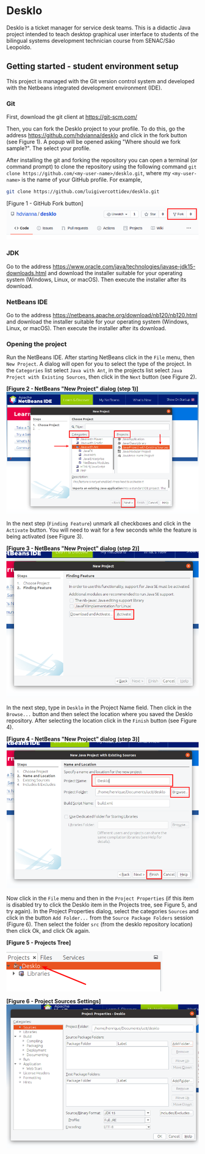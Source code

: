 # Desklo
Desklo is a ticket manager for service desk teams. This is a didactic Java project intended to teach desktop graphical user interface to students of the bilingual systems development technician course from SENAC/São Leopoldo.

## Getting started - student environment setup

This project is managed with the Git version control system and developed with the Netbeans integrated development environment (IDE). 

### Git

First, download the git client at https://git-scm.com/

Then, you can fork the Desklo project to your profile. To do this, go the address https://github.com/hdvianna/desklo and click in the fork button (see Figure 1). A popup will be opened asking "Where should we fork sample?". The select your profile.

After installing the git and forking the repository you can open a terminal (or command prompt) to clone the repository using the following command `git clone https://github.com/<my-user-name>/desklo.git`, where my `<my-user-name>` is the name of your GitHub profile. For example, 

```bash
git clone https://github.com/luigivercottidev/desklo.git
```

[Figure 1 - GitHub Fork button]
![GitHub Desklo repository screenshot highlighting the Fork button in red](https://raw.githubusercontent.com/hdvianna/desklo/main/intructions/fork-button.png "Figure 1")


### JDK

Go to the address https://www.oracle.com/java/technologies/javase-jdk15-downloads.html and download the installer suitable for your operating system (Windows, Linux, or macOS). Then execute the installer after its download.

### NetBeans IDE

Go to the address https://netbeans.apache.org/download/nb120/nb120.html and download the installer suitable for your operating system (Windows, Linux, or macOS). Then execute the installer after its download.

### Opening the project

Run the NetBeans IDE. After starting NetBeans click in the `File` menu, then `New Project`. A dialog will open for you to select the type of the project. In the `Categories` list select `Java with Ant`, in the projects list select `Java Project with Existing Sources`, then click in the `Next` button (see Figure 2). 

**[Figure 2 - NetBeans "New Project" dialog (step 1)]**
![NetBeans New Project dialog step 1, highlighting in red the Categories list, Projects list, and the Next button. Java wih Ant is selected in the Categories list and Java Project with Existing Sources is selected in the Projects list](https://raw.githubusercontent.com/hdvianna/desklo/main/intructions/new-project-type.png "Figure 2")

In the next step (`Finding Feature`) unmark all checkboxes and click in the `Activate` button. You will need to wait for a few seconds while the feature is being activated (see Figure 3).

**[Figure 3 - NetBeans "New Project" dialog (step 2)]**
![NetBeans New Project dialog step 2 highlighting in red the Activate button](https://raw.githubusercontent.com/hdvianna/desklo/main/intructions/new-project-feature.png "Figure 3")

In the next step, type in `Desklo` in the Project Name field. Then click in the `Browse...` button and then select the location where you saved the Desklo repository. After selecting the location click in the `Finish` button (see Figure 4).

**[Figure 4 - NetBeans "New Project" dialog (step 3)]**
![NetBeans New Project dialog step 3 highlighting in red the Project Name field, the Browse... button, and the Finish button](https://raw.githubusercontent.com/hdvianna/desklo/main/intructions/new-project-finish.png "Figure 4")

Now click in the `File` menu and then in the `Project Properties` (if this item is disabled try to click the Desklo item in the Projects tree, see Figure 5, and try again). In the Project Properties dialog, select the categories `Sources` and click in the button `Add Folder...` from the `Source Package Folders` session (Figure 6). Then select the folder `src` (from the desklo repository location) then click Ok, and click Ok again.

**[Figure 5 - Projects Tree]**

![NetBeans Projects Tree](https://raw.githubusercontent.com/hdvianna/desklo/main/intructions/projects-tree.png "Figure 5")

**[Figure 6 - Project Sources Settings]**
![NetBeans Project Sources Settings](https://raw.githubusercontent.com/hdvianna/desklo/main/intructions/project-sources.png "Figure 6")
